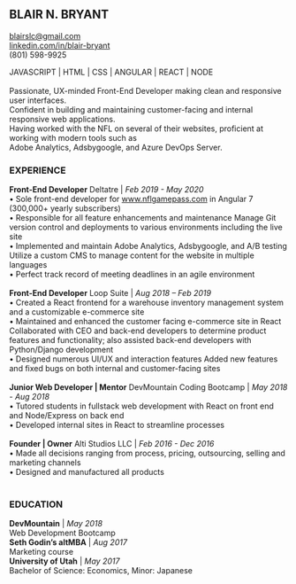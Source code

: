 ## **BLAIR N. BRYANT**
blairslc@gmail.com <br/>
[linkedin.com/in/blair-bryant](linkedin.com/in/blair-bryant)<br/>
(801) 598-9925

JAVASCRIPT | HTML | CSS | ANGULAR | REACT | NODE <br/><br/>
	Passionate, UX-minded Front-End Developer making clean and responsive user interfaces. <br/>
  Confident in building and maintaining customer-facing and internal responsive web applications.<br/>
  Having worked with the NFL on several of their websites, proficient at working with modern tools such as<br/>
  Adobe Analytics, Adsbygoogle, and Azure DevOps Server.

### **EXPERIENCE**
**Front-End Developer**
Deltatre | *Feb 2019 - May 2020* <br/>
  •	Sole front-end developer for www.nflgamepass.com in Angular 7 (300,000+ yearly subscribers) <br/>
  •	Responsible for all feature enhancements and maintenance Manage Git version control and deployments to various environments including the live site <br/>
  •	Implemented and maintain Adobe Analytics, Adsbygoogle, and A/B testing Utilize a custom CMS to manage content for the website in multiple languages <br/>
  •	Perfect track record of meeting deadlines in an agile environment <br/><br/>
**Front-End Developer**
Loop Suite | *Aug 2018 – Feb 2019* <br/>
  •	Created a React frontend for a warehouse inventory management system and a customizable e-commerce site <br/>
  •	Maintained and enhanced the customer facing e-commerce site in React Collaborated with CEO and back-end developers to determine product features and functionality; also assisted back-end developers with Python/Django development <br/>
  •	Designed numerous UI/UX and interaction features Added new features and fixed bugs on both internal and customer-facing sites <br/><br/>
**Junior Web Developer | Mentor**
DevMountain Coding Bootcamp | *May 2018 - Aug 2018* <br/>
  •	Tutored students in fullstack web development with React on front end and Node/Express on back end <br/>
  •	Developed internal sites in React to streamline processes <br/><br/>
**Founder | Owner**
Alti Studios LLC | *Feb 2016 - Dec 2016* <br/>
  •	Made all decisions ranging from process, pricing, outsourcing, selling and marketing channels <br/>
  •	Designed and manufactured all products <br/><br/>

### **EDUCATION**
**DevMountain** | *May 2018* <br/>
Web Development Bootcamp <br/>
**Seth Godin’s altMBA** | *Aug 2017* <br/>
Marketing course <br/>
**University of Utah** | *May 2017* <br/>
Bachelor of Science: Economics, Minor: Japanese
